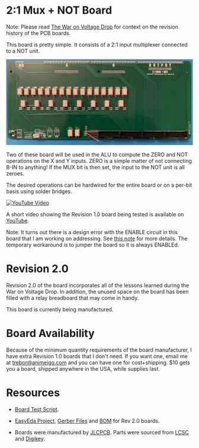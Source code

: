 # 2:1 Mux + NOT Board

Note: Please read [The War on Voltage Drop](Voltage.md) for context on the revision history of the PCB boards.

This board is pretty simple. It consists of a 2:1 input multiplexer connected to a NOT unit.

![16 Bit Mux + Not 1.0](/Images/MuxNot.jpg)

Two of these board will be used in the ALU to compute the ZERO and NOT operations on the X and Y inputs. ZERO is a simple matter of not connecting B-IN to anything! If the MUX bit is then set, the input to the NOT unit is all zeroes.

The desired operations can be hardwired for the entire board or on a per-bit basis using solder bridges.

[![YouTube Video](https://img.youtube.com/vi/2-9iTJ1my6Y/0.jpg)](https://youtu.be/2-9iTJ1my6Y)

A short video showing the Revision 1.0 board being tested is available on [YouTube](https://youtu.be/2-9iTJ1my6Y).

Note: It turns out there is a design error with the ENABLE circuit in this board that I am working on addressing. See [this note](LogicUnit.md#board-design-mistake) for more details. The temporary workaround is to jumper the board so it is always ENABLEd.

# Revision 2.0

Revision 2.0 of the board incorporates all of the lessons learned during the War on Voltage Drop. In addition, the unused space on the board has been filled with a relay breadboard that may come in handy.

This board is currently being manufactured.

# Board Availability

Because of the minimum quantity requirements of the board manufacturer, I have extra Revision 1.0 boards that I don't need. If you want one, email me at trebor@animeigo.com and you can have one for cost+shipping. $10 gets you a board, shipped anywhere in the USA, while supplies last.

# Resources

* [Board Test Script](/HardwareTests/MuxNot.py).

* [EasyEda Project](https://easyeda.com/MadOverlord/16-bit-relay-2-1-mux-not), [Gerber Files](/Gerber/MuxNot_Rev_2.0.zip) and [BOM](/Gerber/MuxNot_Rev_2.0.zip) for Rev 2.0 boards.

* Boards were manufactured by [JLCPCB](https://jlcpcb.com/). Parts were sourced from [LCSC](https://lcsc.com/) and [Digikey](https://www.digikey.com/).
